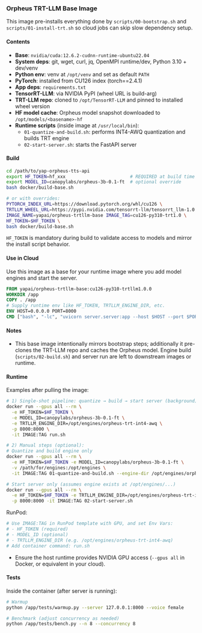 ### Orpheus TRT-LLM Base Image

This image pre-installs everything done by `scripts/00-bootstrap.sh` and `scripts/01-install-trt.sh` so cloud jobs can skip slow dependency setup.

#### Contents
- **Base**: `nvidia/cuda:12.6.2-cudnn-runtime-ubuntu22.04`
- **System deps**: git, wget, curl, jq, OpenMPI runtime/dev, Python 3.10 + dev/venv
- **Python env**: venv at `/opt/venv` and set as default `PATH`
- **PyTorch**: installed from CU126 index (torch==2.4.1)
- **App deps**: `requirements.txt`
- **TensorRT-LLM**: via NVIDIA PyPI (wheel URL is build-arg)
- **TRT-LLM repo**: cloned to `/opt/TensorRT-LLM` and pinned to installed wheel version
- **HF model cache**: Orpheus model snapshot downloaded to `/opt/models/<basename>-hf`
- **Runtime scripts** (inside image at `/usr/local/bin`):
  - `01-quantize-and-build.sh`: performs INT4-AWQ quantization and builds TRT engine
  - `02-start-server.sh`: starts the FastAPI server

#### Build
```bash
cd /path/to/yap-orpheus-tts-api
export HF_TOKEN=hf_xxx                        # REQUIRED at build time
export MODEL_ID=canopylabs/orpheus-3b-0.1-ft  # optional override
bash docker/build-base.sh

# or with overrides:
PYTORCH_INDEX_URL=https://download.pytorch.org/whl/cu126 \
TRTLLM_WHEEL_URL=https://pypi.nvidia.com/tensorrt-llm/tensorrt_llm-1.0.0-cp310-cp310-linux_x86_64.whl \
IMAGE_NAME=yapai/orpheus-trtllm-base IMAGE_TAG=cu126-py310-trt1.0 \
HF_TOKEN=$HF_TOKEN \
bash docker/build-base.sh
```

`HF_TOKEN` is mandatory during build to validate access to models and mirror the install script behavior.

#### Use in Cloud
Use this image as a base for your runtime image where you add model engines and start the server.
```Dockerfile
FROM yapai/orpheus-trtllm-base:cu126-py310-trtllm1.0.0
WORKDIR /app
COPY . /app
# Supply runtime env like HF_TOKEN, TRTLLM_ENGINE_DIR, etc.
ENV HOST=0.0.0.0 PORT=8000
CMD ["bash", "-lc", "uvicorn server.server:app --host $HOST --port $PORT --timeout-keep-alive 75 --log-level info"]
```

#### Notes
- This base image intentionally mirrors bootstrap steps; additionally it pre-clones the TRT-LLM repo and caches the Orpheus model. Engine build (`scripts/02-build.sh`) and server run are left to downstream images or runtime.

#### Runtime
Examples after pulling the image:
```bash
# 1) Single-shot pipeline: quantize → build → start server (background)
docker run --gpus all --rm \
  -e HF_TOKEN=$HF_TOKEN \
  -e MODEL_ID=canopylabs/orpheus-3b-0.1-ft \
  -e TRTLLM_ENGINE_DIR=/opt/engines/orpheus-trt-int4-awq \
  -p 8000:8000 \
  -it IMAGE:TAG run.sh

# 2) Manual steps (optional):
# Quantize and build engine only
docker run --gpus all --rm \
  -e HF_TOKEN=$HF_TOKEN -e MODEL_ID=canopylabs/orpheus-3b-0.1-ft \
  -v /path/for/engines:/opt/engines \
  -it IMAGE:TAG 01-quantize-and-build.sh --engine-dir /opt/engines/orpheus-trt-int4-awq

# Start server only (assumes engine exists at /opt/engines/...)
docker run --gpus all --rm \
  -e HF_TOKEN=$HF_TOKEN -e TRTLLM_ENGINE_DIR=/opt/engines/orpheus-trt-int4-awq \
  -p 8000:8000 -it IMAGE:TAG 02-start-server.sh
```

RunPod:
```bash
# Use IMAGE:TAG in RunPod template with GPU, and set Env Vars:
# - HF_TOKEN (required)
# - MODEL_ID (optional)
# - TRTLLM_ENGINE_DIR (e.g. /opt/engines/orpheus-trt-int4-awq)
# Add container command: run.sh
```
- Ensure the host runtime provides NVIDIA GPU access (`--gpus all` in Docker, or equivalent in your cloud).
#### Tests
Inside the container (after server is running):
```bash
# Warmup
python /app/tests/warmup.py --server 127.0.0.1:8000 --voice female

# Benchmark (adjust concurrency as needed)
python /app/tests/bench.py --n 8 --concurrency 8
```
